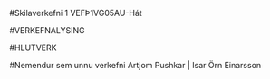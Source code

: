 #Skilaverkefni 1 VEFÞ1VG05AU-Hát

#VERKEFNALYSING


#HLUTVERK


#Nemendur sem unnu verkefni
Artjom Pushkar |  Isar Örn Einarsson
